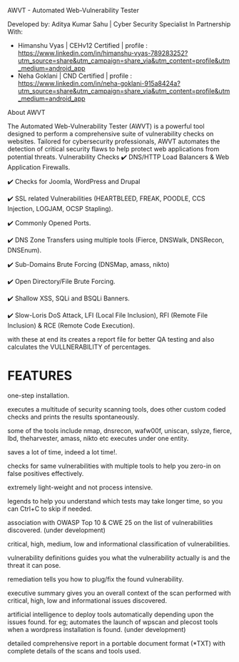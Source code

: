 AWVT - Automated Web-Vulnerability Tester

Developed by: Aditya Kumar Sahu | Cyber Security Specialist
In Partnership With:

* Himanshu Vyas | CEHv12 Certified | profile : https://www.linkedin.com/in/himanshu-vyas-789283252?utm_source=share&utm_campaign=share_via&utm_content=profile&utm_medium=android_app
* Neha Goklani | CND Certified | profile : https://www.linkedin.com/in/neha-goklani-915a8424a?utm_source=share&utm_campaign=share_via&utm_content=profile&utm_medium=android_app

About AWVT

The Automated Web-Vulnerability Tester (AWVT) is a powerful tool designed to perform a comprehensive suite of vulnerability checks on websites. Tailored for cybersecurity professionals, AWVT automates the detection of critical security flaws to help protect web applications from potential threats.
Vulnerability Checks
✔️ DNS/HTTP Load Balancers & Web Application Firewalls.

✔️ Checks for Joomla, WordPress and Drupal

✔️ SSL related Vulnerabilities (HEARTBLEED, FREAK, POODLE, CCS Injection, LOGJAM, OCSP Stapling).

✔️ Commonly Opened Ports.

✔️ DNS Zone Transfers using multiple tools (Fierce, DNSWalk, DNSRecon, DNSEnum).

✔️ Sub-Domains Brute Forcing (DNSMap, amass, nikto)

✔️ Open Directory/File Brute Forcing.

✔️ Shallow XSS, SQLi and BSQLi Banners.

✔️ Slow-Loris DoS Attack, LFI (Local File Inclusion), RFI (Remote File Inclusion) & RCE (Remote Code Execution).



with these at end its creates a report file for better QA testing and also calculates the VULLNERABILITY of percentages.

# FEATURES


one-step installation.

executes a multitude of security scanning tools, does other custom coded checks and prints the results spontaneously.

some of the tools include nmap, dnsrecon, wafw00f, uniscan, sslyze, fierce, lbd, theharvester, amass, nikto etc executes under one entity.

saves a lot of time, indeed a lot time!.

checks for same vulnerabilities with multiple tools to help you zero-in on false positives effectively.

extremely light-weight and not process intensive.

legends to help you understand which tests may take longer time, so you can Ctrl+C to skip if needed.

association with OWASP Top 10 & CWE 25 on the list of vulnerabilities discovered. (under development)

critical, high, medium, low and informational classification of vulnerabilities.

vulnerability definitions guides you what the vulnerability actually is and the threat it can pose.

remediation tells you how to plug/fix the found vulnerability.

executive summary gives you an overall context of the scan performed with critical, high, low and informational issues discovered.

artificial intelligence to deploy tools automatically depending upon the issues found. for eg; automates the launch of wpscan and plecost tools when a wordpress installation is found. (under development)


detailed comprehensive report in a portable document format (*TXT) with complete details of the scans and tools used.
